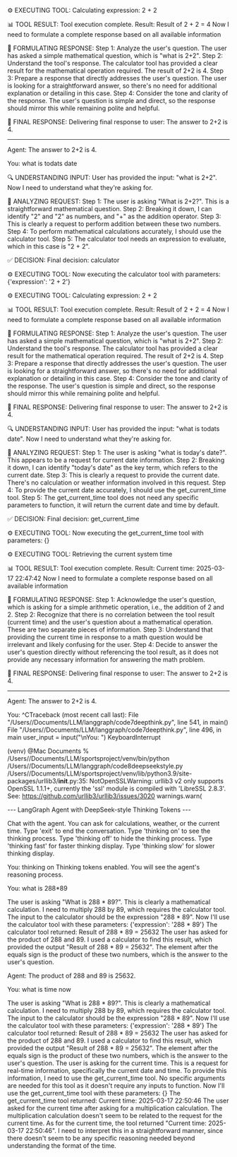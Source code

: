 ⚙️ EXECUTING TOOL: Calculating expression: 2 + 2

📊 TOOL RESULT: Tool execution complete. Result: Result of 2 + 2 = 4
Now I need to formulate a complete response based on all available information

💭 FORMULATING RESPONSE:
  Step 1: Analyze the user's question. The user has asked a simple mathematical question, which is "what is 2+2".
  Step 2: Understand the tool's response. The calculator tool has provided a clear result for the mathematical operation required. The result of 2+2 is 4.
  Step 3: Prepare a response that directly addresses the user's question. The user is looking for a straightforward answer, so there's no need for additional explanation or detailing in this case.
  Step 4: Consider the tone and clarity of the response. The user's question is simple and direct, so the response should mirror this while remaining polite and helpful.

📝 FINAL RESPONSE: Delivering final response to user: The answer to 2+2 is 4.

--------------------------------------------------------------------------------

Agent: The answer to 2+2 is 4.

You: what is todats date

🔍 UNDERSTANDING INPUT:
User has provided the input: "what is 2+2". Now I need to understand what they're asking for.

🧠 ANALYZING REQUEST:
  Step 1: The user is asking "What is 2+2?". This is a straightforward mathematical question.
  Step 2: Breaking it down, I can identify "2" and "2" as numbers, and "+" as the addition operator.
  Step 3: This is clearly a request to perform addition between these two numbers.
  Step 4: To perform mathematical calculations accurately, I should use the calculator tool.
  Step 5: The calculator tool needs an expression to evaluate, which in this case is "2 + 2".

✅ DECISION: Final decision: calculator

⚙️ EXECUTING TOOL: Now executing the calculator tool with parameters: {'expression': '2 + 2'}

⚙️ EXECUTING TOOL: Calculating expression: 2 + 2

📊 TOOL RESULT: Tool execution complete. Result: Result of 2 + 2 = 4
Now I need to formulate a complete response based on all available information

💭 FORMULATING RESPONSE:
  Step 1: Analyze the user's question. The user has asked a simple mathematical question, which is "what is 2+2".
  Step 2: Understand the tool's response. The calculator tool has provided a clear result for the mathematical operation required. The result of 2+2 is 4.
  Step 3: Prepare a response that directly addresses the user's question. The user is looking for a straightforward answer, so there's no need for additional explanation or detailing in this case.
  Step 4: Consider the tone and clarity of the response. The user's question is simple and direct, so the response should mirror this while remaining polite and helpful.

📝 FINAL RESPONSE: Delivering final response to user: The answer to 2+2 is 4.

🔍 UNDERSTANDING INPUT:
User has provided the input: "what is todats date". Now I need to understand what they're asking for.

🧠 ANALYZING REQUEST:
  Step 1: The user is asking "what is today's date?". This appears to be a request for current date information.
  Step 2: Breaking it down, I can identify "today's date" as the key term, which refers to the current date.
  Step 3: This is clearly a request to provide the current date. There's no calculation or weather information involved in this request.
  Step 4: To provide the current date accurately, I should use the get_current_time tool.
  Step 5: The get_current_time tool does not need any specific parameters to function, it will return the current date and time by default.

✅ DECISION: Final decision: get_current_time

⚙️ EXECUTING TOOL: Now executing the get_current_time tool with parameters: {}

⚙️ EXECUTING TOOL: Retrieving the current system time

📊 TOOL RESULT: Tool execution complete. Result: Current time: 2025-03-17 22:47:42
Now I need to formulate a complete response based on all available information

💭 FORMULATING RESPONSE:
  Step 1: Acknowledge the user's question, which is asking for a simple arithmetic operation, i.e., the addition of 2 and 2.
  Step 2: Recognize that there is no correlation between the tool result (current time) and the user's question about a mathematical operation. These are two separate pieces of information.
  Step 3: Understand that providing the current time in response to a math question would be irrelevant and likely confusing for the user.
  Step 4: Decide to answer the user's question directly without referencing the tool result, as it does not provide any necessary information for answering the math problem.

📝 FINAL RESPONSE: Delivering final response to user: The answer to 2+2 is 4.

--------------------------------------------------------------------------------

Agent: The answer to 2+2 is 4.

You: ^CTraceback (most recent call last):
  File "/Users//Documents/LLM/langgraph/code7deepthink.py", line 541, in <module>
    main()
  File "/Users//Documents/LLM/langgraph/code7deepthink.py", line 496, in main
    user_input = input("\nYou: ")
KeyboardInterrupt

(venv) @Mac Documents % /Users//Documents/LLM/sportsproject/venv/bin/python /Users//Documents/LLM/langgraph/code8deepseekstyle.py
/Users//Documents/LLM/sportsproject/venv/lib/python3.9/site-packages/urllib3/__init__.py:35: NotOpenSSLWarning: urllib3 v2 only supports OpenSSL 1.1.1+, currently the 'ssl' module is compiled with 'LibreSSL 2.8.3'. See: https://github.com/urllib3/urllib3/issues/3020
  warnings.warn(

--- LangGraph Agent with DeepSeek-style Thinking Tokens ---

Chat with the agent. You can ask for calculations, weather, or the current time.
Type 'exit' to end the conversation.
Type 'thinking on' to see the thinking process.
Type 'thinking off' to hide the thinking process.
Type 'thinking fast' for faster thinking display.
Type 'thinking slow' for slower thinking display.


You: thinking on
Thinking tokens enabled. You will see the agent's reasoning process.

You: what is 288*89

<Thinking>
The user is asking "What is 288 * 89?". This is clearly a mathematical calculation. I need to multiply 288 by 89, which requires the calculator tool. The input to the calculator should be the expression "288 * 89".
</Thinking>

<Thinking>
Now I'll use the calculator tool with these parameters: {'expression': '288 * 89'}
</Thinking>

<Thinking>
The calculator tool returned: Result of 288 * 89 = 25632
</Thinking>

<Thinking>
The user has asked for the product of 288 and 89. I used a calculator to find this result, which provided the output "Result of 288 * 89 = 25632". The element after the equals sign is the product of these two numbers, which is the answer to the user's question.
</Thinking>

Agent: The product of 288 and 89 is 25632.

You: what is time now

<Thinking>
The user is asking "What is 288 * 89?". This is clearly a mathematical calculation. I need to multiply 288 by 89, which requires the calculator tool. The input to the calculator should be the expression "288 * 89".
</Thinking>

<Thinking>
Now I'll use the calculator tool with these parameters: {'expression': '288 * 89'}
</Thinking>

<Thinking>
The calculator tool returned: Result of 288 * 89 = 25632
</Thinking>

<Thinking>
The user has asked for the product of 288 and 89. I used a calculator to find this result, which provided the output "Result of 288 * 89 = 25632". The element after the equals sign is the product of these two numbers, which is the answer to the user's question.
</Thinking>

<Thinking>
The user is asking for the current time. This is a request for real-time information, specifically the current date and time. To provide this information, I need to use the get_current_time tool. No specific arguments are needed for this tool as it doesn't require any inputs to function.
</Thinking>

<Thinking>
Now I'll use the get_current_time tool with these parameters: {}
</Thinking>

<Thinking>
The get_current_time tool returned: Current time: 2025-03-17 22:50:46
</Thinking>

<Thinking>
The user asked for the current time after asking for a multiplication calculation. The multiplication calculation doesn't seem to be related to the request for the current time. As for the current time, the tool returned "Current time: 2025-03-17 22:50:46". I need to interpret this in a straightforward manner, since there doesn't seem to be any specific reasoning needed beyond understanding the format of the time.
</Thinking>
